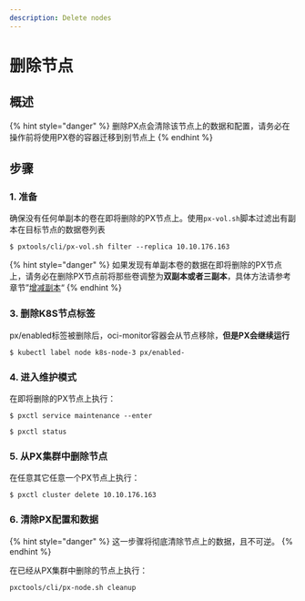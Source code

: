 ```yaml
---
description: Delete nodes
---
```


# 删除节点

## 概述 <a id="steps"></a>

{% hint style="danger" %}
删除PX点会清除该节点上的数据和配置，请务必在操作前将使用PX卷的容器迁移到别节点上
{% endhint %}

## 步骤 <a id="steps"></a>

### 1. 准备 <a id="preparation"></a>

确保没有任何单副本的卷在即将删除的PX节点上。使用`px-vol.sh`脚本过滤出有副本在目标节点的数据卷列表

```text
$ pxtools/cli/px-vol.sh filter --replica 10.10.176.163
```

{% hint style="danger" %}
如果发现有单副本卷的数据在即将删除的PX节点上，请务必在删除PX节点前将那些卷调整为**双副本或者三副本**，具体方法请参考章节”[增减副本](../operations/change-replica-number.md)“
{% endhint %}

### 3. 删除K8S节点标签

px/enabled标签被删除后，oci-monitor容器会从节点移除，**但是PX会继续运行**

```text
$ kubectl label node k8s-node-3 px/enabled-
```

### 4. 进入维护模式

在即将删除的PX节点上执行：

```text
$ pxctl service maintenance --enter

$ pxctl status
```

### 5. 从PX集群中删除节点

在任意其它任意一个PX节点上执行：

```text
$ pxctl cluster delete 10.10.176.163
```

### 6. 清除PX配置和数据

{% hint style="danger" %}
这一步骤将彻底清除节点上的数据，且不可逆。
{% endhint %}

在已经从PX集群中删除的节点上执行：

```text
pxctools/cli/px-node.sh cleanup
```

